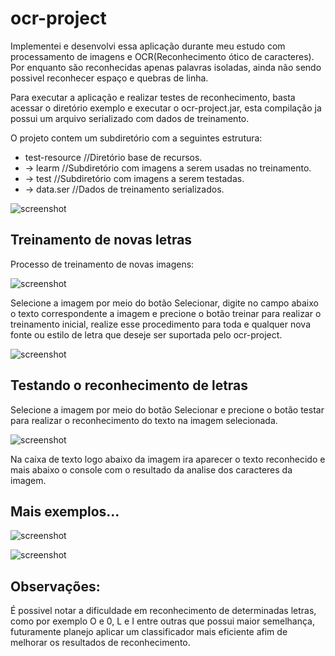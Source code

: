 # ocr-project
Implementei e desenvolvi essa aplicação durante meu estudo com processamento de imagens e OCR(Reconhecimento ótico de caracteres).
Por enquanto são reconhecidas apenas palavras isoladas, ainda não sendo possivel reconhecer espaço e quebras de linha.

Para executar a aplicação e realizar testes de reconhecimento, basta acessar o diretório exemplo e executar o ocr-project.jar, esta compilação ja possui um arquivo serializado com dados de treinamento.

O projeto contem um subdiretório com a seguintes estrutura:
* test-resource //Diretório base de recursos.
* -> learm //Subdiretório com imagens a serem usadas no treinamento.
* -> test //Subdiretório com imagens a serem testadas.
* -> data.ser //Dados de treinamento serializados.

![screenshot](screenshots/1.png)

## Treinamento de novas letras
Processo de treinamento de novas imagens:

![screenshot](screenshots/5.png)

Selecione a imagem por meio do botão Selecionar, digite no campo abaixo o texto correspondente a imagem e precione o botão treinar para realizar o treinamento inicial, realize esse procedimento para toda e qualquer nova fonte ou estilo de letra que deseje ser suportada pelo ocr-project.	

![screenshot](screenshots/4.png)

## Testando o reconhecimento de letras
Selecione a imagem por meio do botão Selecionar e precione o botão testar para realizar o reconhecimento do texto na imagem selecionada.

![screenshot](screenshots/8.png)

Na caixa de texto logo abaixo da imagem ira aparecer o texto reconhecido e mais abaixo o console com o resultado da analise dos caracteres da imagem.

## Mais exemplos...
![screenshot](screenshots/9.png)

![screenshot](screenshots/7.png)

## Observações:
É possivel notar a dificuldade em reconhecimento de determinadas letras, como por exemplo O e 0, L e I entre outras que possui maior semelhança, futuramente planejo aplicar um classificador mais eficiente afim de melhorar os resultados de reconhecimento.
